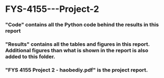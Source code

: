 # FYS-4155---Project-2

### "Code" contains all the Python code behind the results in this report
### "Results" contains all the tables and figures in this report. Additional figures than what is shown in the report is also added to this folder. 
### "FYS 4155 Project 2 - haobediy.pdf" is the project report.
